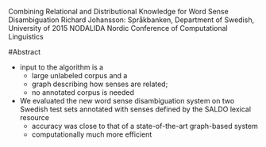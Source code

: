 Combining Relational and Distributional Knowledge for Word Sense Disambiguation
Richard Johansson: Språkbanken, Department of Swedish, University of
2015 NODALIDA Nordic Conference of Computational Linguistics

#Abstract

* input to the algorithm is a 
  * large unlabeled corpus and a 
  * graph describing how senses are related; 
  * no annotated corpus is needed
* We evaluated the new word sense disambiguation system on two Swedish test
  sets annotated with senses defined by the SALDO lexical resource
  * accuracy was close to that of a state-of-the-art graph-based system 
  * computationally much more efficient
